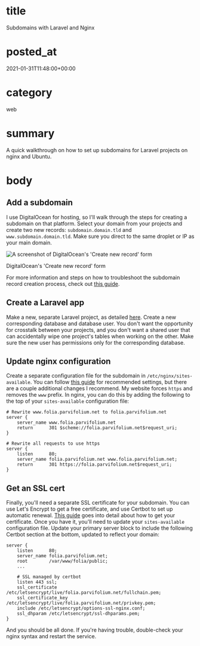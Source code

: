 # title
Subdomains with Laravel and Nginx

# posted_at
2021-01-31T11:48:00+00:00

# category
web

# summary
A quick walkthrough on how to set up subdomains for Laravel projects on nginx and Ubuntu.

# body
## Add a subdomain
I use DigitalOcean for hosting, so I'll walk through the steps for creating a subdomain on that platform. Select your domain from your projects and create two new records: `subdomain.domain.tld` and `www.subdomain.domain.tld`. Make sure you direct to the same droplet or IP as your main domain.

![A screenshot of DigitalOcean's 'Create new record' form][img_subdomain_registration]
<p class="image-caption">DigitalOcean's 'Create new record' form</p>

For more information and steps on how to troubleshoot the subdomain record creation process, check out [this guide](https://www.digitalocean.com/docs/networking/dns/how-to/add-subdomain/).

## Create a Laravel app
Make a new, separate Laravel project, as detailed [here](https://www.digitalocean.com/community/tutorials/how-to-install-and-configure-laravel-with-nginx-on-ubuntu-20-04#step-3-%E2%80%94-creating-a-new-laravel-application). Create a new corresponding database and database user. You don't want the opportunity for crosstalk between your projects, and you don't want a shared user that can accidentally wipe one project's tables when working on the other. Make sure the new user has permissions only for the corresponding database.

## Update nginx configuration
Create a separate configuration file for the subdomain in `/etc/nginx/sites-available`. You can follow [this guide](https://www.digitalocean.com/community/tutorials/how-to-install-and-configure-laravel-with-nginx-on-ubuntu-20-04#step-5-%E2%80%94-setting-up-nginx) for recommended settings, but there are a couple additional changes I recommend. My website forces `https` and removes the `www` prefix. In nginx, you can do this by adding the following to the top of your `sites-available` configuration file:
```
# Rewrite www.folia.parvifolium.net to folia.parvifolium.net
server {
    server_name www.folia.parvifolium.net
    return      301 $scheme://folia.parvifolium.net$request_uri;
}

# Rewrite all requests to use https
server {
    listen      80;
    server_name folia.parvifolium.net www.folia.parvifolium.net;
    return      301 https://folia.parvifolium.net$request_uri;
}
```

## Get an SSL cert
Finally, you'll need a separate SSL certificate for your subdomain. You can use Let's Encrypt to get a free certificate, and use Certbot to set up automatic renewal. [This guide](https://www.digitalocean.com/community/tutorials/how-to-use-certbot-standalone-mode-to-retrieve-let-s-encrypt-ssl-certificates-on-ubuntu-1804) goes into detail about how to get your certificate. Once you have it, you'll need to update your `sites-available` configuration file. Update your primary server block to include the following Certbot section at the bottom, updated to reflect your domain:

```
server {
    listen      80;
    server_name folia.parvifolium.net;
    root        /var/www/folia/public;
    ...

    # SSL managed by certbot
    listen 443 ssl;
    ssl_certificate /etc/letsencrypt/live/folia.parvifolium.net/fullchain.pem;
    ssl_certificate_key /etc/letsencrypt/live/folia.parvifolium.net/privkey.pem;
    include /etc/letsencrypt/options-ssl-nginx.conf;
    ssl_dhparam /etc/letsencrypt/ssl-dhparams.pem;
}
```

And you should be all done. If you're having trouble, double-check your nginx syntax and restart the service.

[img_subdomain_registration]: /img/posts/subdomain_registration.png